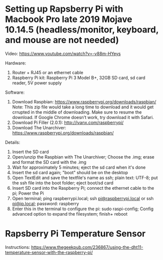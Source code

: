 # Setting up Rapsberry Pi with Macbook Pro late 2019 Mojave 10.14.5 (headless/monitor, keyboard, and mouse are not needed)
Video: https://www.youtube.com/watch?v=-v88m-HYeys

Hardware: 
1. Router + RJ45 or an ethernet cable
2. Raspberry Pi kit: Raspberry Pi 3 Model B+, 32GB SD card, sd card reader, 5V power supply

Software: 
1. Download Raspbian: https://www.raspberrypi.org/downloads/raspbian/
Note: This zip file would take a long time to download and it would get crrupted in the middle of downloading.  Make sure to resume the download.  If Google Chrome doesn’t work, try download it with Safari. 
2. Download Pi Filler (2.0.1): http://ivanx.com/raspberrypi/
3. Download The Unarchiver: https://www.raspberrypi.org/downloads/raspbian/

Details:
1. Insert the SD card
2. Open/unzip the Raspbian with The Unarchiver; Choose the .img; erase and format the SD card with the .img
3. Wait for approximately 5 minutes; eject the sd card when it's done
4. Insert the sd card again; "boot" should be on the desktop
5. Open TextEdit and save the textfile's name as ssh; plain text: UTF-8; put the ssh file into the boot folder; eject boot/sd card
6. Insert SD card into the Raspberry Pi; connect the ethernet cable to the pi; Power the Pi
7. Open terminal; ping raspberrypi.local; ssh pi@raspberrypi.local or ssh pi@ip.local; password: raspberry
8. Enter this in the terminal to configure the pi: sudo raspi-config; Config advanced option to expand the filesystem; finish+ reboot

# Rapsberry Pi Temperature Sensor
Instructions: https://www.thegeekpub.com/236867/using-the-dht11-temperature-sensor-with-the-raspberry-pi/
